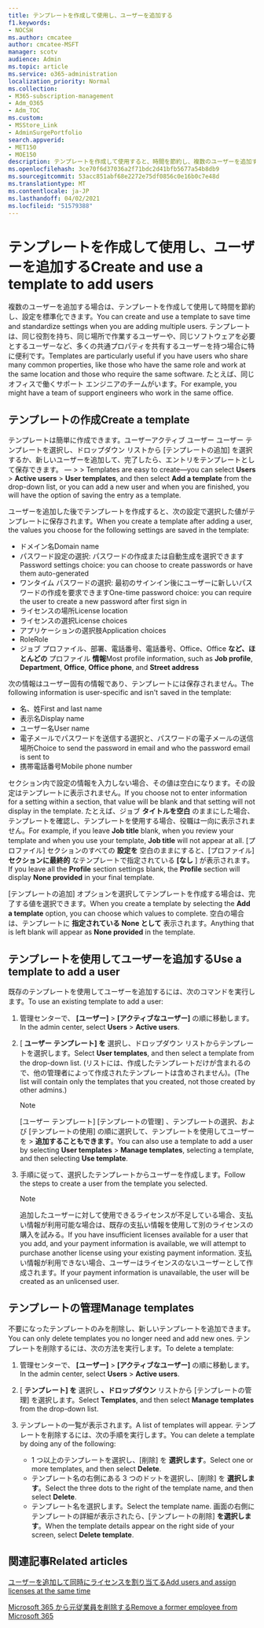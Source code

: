 ```yaml
---
title: テンプレートを作成して使用し、ユーザーを追加する
f1.keywords:
- NOCSH
ms.author: cmcatee
author: cmcatee-MSFT
manager: scotv
audience: Admin
ms.topic: article
ms.service: o365-administration
localization_priority: Normal
ms.collection:
- M365-subscription-management
- Adm_O365
- Adm_TOC
ms.custom:
- MSStore_Link
- AdminSurgePortfolio
search.appverid:
- MET150
- MOE150
description: テンプレートを作成して使用すると、時間を節約し、複数のユーザーを追加するときに設定を標準化できます。
ms.openlocfilehash: 3ce70f6d37036a2f71bdc2d41bfb5677a54b8db9
ms.sourcegitcommit: 53acc851abf68e2272e75df0856c0e16b0c7e48d
ms.translationtype: MT
ms.contentlocale: ja-JP
ms.lasthandoff: 04/02/2021
ms.locfileid: "51579388"
---
```

# <a name="create-and-use-a-template-to-add-users"></a><span data-ttu-id="31db7-103">テンプレートを作成して使用し、ユーザーを追加する</span><span class="sxs-lookup"><span data-stu-id="31db7-103">Create and use a template to add users</span></span>

<span data-ttu-id="31db7-104">複数のユーザーを追加する場合は、テンプレートを作成して使用して時間を節約し、設定を標準化できます。</span><span class="sxs-lookup"><span data-stu-id="31db7-104">You can create and use a template to save time and standardize settings when you are adding multiple users.</span></span> <span data-ttu-id="31db7-105">テンプレートは、同じ役割を持ち、同じ場所で作業するユーザーや、同じソフトウェアを必要とするユーザーなど、多くの共通プロパティを共有するユーザーを持つ場合に特に便利です。</span><span class="sxs-lookup"><span data-stu-id="31db7-105">Templates are particularly useful if you have users who share many common properties, like those who have the same role and work at the same location and those who require the same software.</span></span> <span data-ttu-id="31db7-106">たとえば、同じオフィスで働くサポート エンジニアのチームがいます。</span><span class="sxs-lookup"><span data-stu-id="31db7-106">For example, you might have a team of support engineers who work in the same office.</span></span>  

## <a name="create-a-template"></a><span data-ttu-id="31db7-107">テンプレートの作成</span><span class="sxs-lookup"><span data-stu-id="31db7-107">Create a template</span></span>

<span data-ttu-id="31db7-108">テンプレートは簡単に作成できます。ユーザーアクティブ ユーザー ユーザー テンプレートを選択し、ドロップダウン リストから [テンプレートの追加] を選択するか、新しいユーザーを追加して、完了したら、エントリをテンプレートとして保存できます。 &mdash;   >    >   </span><span class="sxs-lookup"><span data-stu-id="31db7-108">Templates are easy to create&mdash;you can select **Users** > **Active users** > **User templates**, and then select **Add a template** from the drop-down list, or you can add a new user and when you are finished, you will have the option of saving the entry as a template.</span></span>

<span data-ttu-id="31db7-109">ユーザーを追加した後でテンプレートを作成すると、次の設定で選択した値がテンプレートに保存されます。</span><span class="sxs-lookup"><span data-stu-id="31db7-109">When you create a template after adding a user, the values you choose for the following settings are saved in the template:</span></span>

- <span data-ttu-id="31db7-110">ドメイン名</span><span class="sxs-lookup"><span data-stu-id="31db7-110">Domain name</span></span>
- <span data-ttu-id="31db7-111">パスワード設定の選択: パスワードの作成または自動生成を選択できます</span><span class="sxs-lookup"><span data-stu-id="31db7-111">Password settings choice: you can choose to create passwords or have them auto-generated</span></span>
- <span data-ttu-id="31db7-112">ワンタイム パスワードの選択: 最初のサインイン後にユーザーに新しいパスワードの作成を要求できます</span><span class="sxs-lookup"><span data-stu-id="31db7-112">One-time password choice: you can require the user to create a new password after first sign in</span></span>
- <span data-ttu-id="31db7-113">ライセンスの場所</span><span class="sxs-lookup"><span data-stu-id="31db7-113">License location</span></span>
- <span data-ttu-id="31db7-114">ライセンスの選択</span><span class="sxs-lookup"><span data-stu-id="31db7-114">License choices</span></span>
- <span data-ttu-id="31db7-115">アプリケーションの選択肢</span><span class="sxs-lookup"><span data-stu-id="31db7-115">Application choices</span></span>
- <span data-ttu-id="31db7-116">Role</span><span class="sxs-lookup"><span data-stu-id="31db7-116">Role</span></span>
- <span data-ttu-id="31db7-117">ジョブ プロファイル、部署、電話番号、電話番号、Office、Office **など、ほとんどの** プロファイル **情報**</span><span class="sxs-lookup"><span data-stu-id="31db7-117">Most profile information, such as **Job profile**, **Department**, **Office**, **Office phone**, and **Street address**</span></span> 

<span data-ttu-id="31db7-118">次の情報はユーザー固有の情報であり、テンプレートには保存されません。</span><span class="sxs-lookup"><span data-stu-id="31db7-118">The following information is user-specific and isn't saved in the template:</span></span>

- <span data-ttu-id="31db7-119">名、姓</span><span class="sxs-lookup"><span data-stu-id="31db7-119">First and last name</span></span>
- <span data-ttu-id="31db7-120">表示名</span><span class="sxs-lookup"><span data-stu-id="31db7-120">Display name</span></span>
- <span data-ttu-id="31db7-121">ユーザー名</span><span class="sxs-lookup"><span data-stu-id="31db7-121">User name</span></span>
- <span data-ttu-id="31db7-122">電子メールでパスワードを送信する選択と、パスワードの電子メールの送信場所</span><span class="sxs-lookup"><span data-stu-id="31db7-122">Choice to send the password in email and who the password email is sent to</span></span>
- <span data-ttu-id="31db7-123">携帯電話番号</span><span class="sxs-lookup"><span data-stu-id="31db7-123">Mobile phone number</span></span>

<span data-ttu-id="31db7-124">セクション内で設定の情報を入力しない場合、その値は空白になります。その設定はテンプレートに表示されません。</span><span class="sxs-lookup"><span data-stu-id="31db7-124">If you choose not to enter information for a setting within a section, that value will be blank and that setting will not display in the template.</span></span> <span data-ttu-id="31db7-125">たとえば、ジョブ **タイトルを空白** のままにした場合、テンプレートを確認し、テンプレートを使用する場合、役職は一向に表示されません。</span><span class="sxs-lookup"><span data-stu-id="31db7-125">For example, if you leave **Job title** blank, when you review your template and when you use your template, **Job title** will not appear at all.</span></span> <span data-ttu-id="31db7-126">[プロファイル] セクションのすべての **設定を** 空白のままにすると、[プロファイル] **セクションに最終的** なテンプレートで指定されている **[なし** ] が表示されます。</span><span class="sxs-lookup"><span data-stu-id="31db7-126">If you leave all the **Profile** section settings blank, the **Profile** section will display **None provided** in your final template.</span></span>

<span data-ttu-id="31db7-127">[テンプレートの追加] オプションを選択してテンプレートを作成する場合は、完了する値を選択できます。</span><span class="sxs-lookup"><span data-stu-id="31db7-127">When you create a template by selecting the **Add a template** option, you can choose which values to complete.</span></span> <span data-ttu-id="31db7-128">空白の場合は、テンプレートに **指定されている None として** 表示されます。</span><span class="sxs-lookup"><span data-stu-id="31db7-128">Anything that is left blank will appear as **None provided** in the template.</span></span>

## <a name="use-a-template-to-add-a-user"></a><span data-ttu-id="31db7-129">テンプレートを使用してユーザーを追加する</span><span class="sxs-lookup"><span data-stu-id="31db7-129">Use a template to add a user</span></span>

<span data-ttu-id="31db7-130">既存のテンプレートを使用してユーザーを追加するには、次のコマンドを実行します。</span><span class="sxs-lookup"><span data-stu-id="31db7-130">To use an existing template to add a user:</span></span>

1. <span data-ttu-id="31db7-131">管理センターで、 **[ユーザー]** > **[アクティブなユーザー]** の順に移動します。</span><span class="sxs-lookup"><span data-stu-id="31db7-131">In the admin center, select **Users** > **Active users**.</span></span>

2. <span data-ttu-id="31db7-132">[ **ユーザー テンプレート] を** 選択し、ドロップダウン リストからテンプレートを選択します。</span><span class="sxs-lookup"><span data-stu-id="31db7-132">Select **User templates**, and then select a template from the drop-down list.</span></span> <span data-ttu-id="31db7-133">(リストには、作成したテンプレートだけが含まれるので、他の管理者によって作成されたテンプレートは含めされません)。</span><span class="sxs-lookup"><span data-stu-id="31db7-133">(The list will contain only the templates that you created, not those created by other admins.)</span></span>

   > [!NOTE]
   > <span data-ttu-id="31db7-134">[ユーザー テンプレート] [テンプレートの管理] 、テンプレートの選択、および [テンプレートの使用] の順に選択して、テンプレートを使用してユーザーを  >  **追加することもできます**。</span><span class="sxs-lookup"><span data-stu-id="31db7-134">You can also use a template to add a user by selecting **User templates** > **Manage templates**, selecting a template, and then selecting **Use template**.</span></span>

3. <span data-ttu-id="31db7-135">手順に従って、選択したテンプレートからユーザーを作成します。</span><span class="sxs-lookup"><span data-stu-id="31db7-135">Follow the steps to create a user from the template you selected.</span></span>

   > [!NOTE]
   > <span data-ttu-id="31db7-136">追加したユーザーに対して使用できるライセンスが不足している場合、支払い情報が利用可能な場合は、既存の支払い情報を使用して別のライセンスの購入を試みる。</span><span class="sxs-lookup"><span data-stu-id="31db7-136">If you have insufficient licenses available for a user that you add, and your payment information is available, we will attempt to purchase another license using your existing payment information.</span></span> <span data-ttu-id="31db7-137">支払い情報が利用できない場合、ユーザーはライセンスのないユーザーとして作成されます。</span><span class="sxs-lookup"><span data-stu-id="31db7-137">If your payment information is unavailable, the user will be created as an unlicensed user.</span></span>

## <a name="manage-templates"></a><span data-ttu-id="31db7-138">テンプレートの管理</span><span class="sxs-lookup"><span data-stu-id="31db7-138">Manage templates</span></span>

<span data-ttu-id="31db7-139">不要になったテンプレートのみを削除し、新しいテンプレートを追加できます。</span><span class="sxs-lookup"><span data-stu-id="31db7-139">You can only delete templates you no longer need and add new ones.</span></span> <span data-ttu-id="31db7-140">テンプレートを削除するには、次の方法を実行します。</span><span class="sxs-lookup"><span data-stu-id="31db7-140">To delete a template:</span></span>

1. <span data-ttu-id="31db7-141">管理センターで、 **[ユーザー]** > **[アクティブなユーザー]** の順に移動します。</span><span class="sxs-lookup"><span data-stu-id="31db7-141">In the admin center, select **Users** > **Active users**.</span></span>

2. <span data-ttu-id="31db7-142">[ **テンプレート] を** 選択し **、ドロップダウン** リストから [テンプレートの管理] を選択します。</span><span class="sxs-lookup"><span data-stu-id="31db7-142">Select **Templates**, and then select **Manage templates** from the drop-down list.</span></span>

3. <span data-ttu-id="31db7-143">テンプレートの一覧が表示されます。</span><span class="sxs-lookup"><span data-stu-id="31db7-143">A list of templates will appear.</span></span> <span data-ttu-id="31db7-144">テンプレートを削除するには、次の手順を実行します。</span><span class="sxs-lookup"><span data-stu-id="31db7-144">You can delete a template by doing any of the following:</span></span>
    - <span data-ttu-id="31db7-145">1 つ以上のテンプレートを選択し、[削除] を **選択します**。</span><span class="sxs-lookup"><span data-stu-id="31db7-145">Select one or more templates, and then select **Delete**.</span></span> 
    - <span data-ttu-id="31db7-146">テンプレート名の右側にある 3 つのドットを選択し、[削除] を **選択します**。</span><span class="sxs-lookup"><span data-stu-id="31db7-146">Select the three dots to the right of the template name, and then select **Delete**.</span></span>
    - <span data-ttu-id="31db7-147">テンプレート名を選択します。</span><span class="sxs-lookup"><span data-stu-id="31db7-147">Select the template name.</span></span> <span data-ttu-id="31db7-148">画面の右側にテンプレートの詳細が表示されたら、[テンプレートの削除] **を選択します**。</span><span class="sxs-lookup"><span data-stu-id="31db7-148">When the template details appear on the right side of your screen, select **Delete template**.</span></span>

## <a name="related-articles"></a><span data-ttu-id="31db7-149">関連記事</span><span class="sxs-lookup"><span data-stu-id="31db7-149">Related articles</span></span>

[<span data-ttu-id="31db7-150">ユーザーを追加して同時にライセンスを割り当てる</span><span class="sxs-lookup"><span data-stu-id="31db7-150">Add users and assign licenses at the same time</span></span>](add-users.md)

[<span data-ttu-id="31db7-151">Microsoft 365 から元従業員を削除する</span><span class="sxs-lookup"><span data-stu-id="31db7-151">Remove a former employee from Microsoft 365</span></span>](remove-former-employee.md)
  
